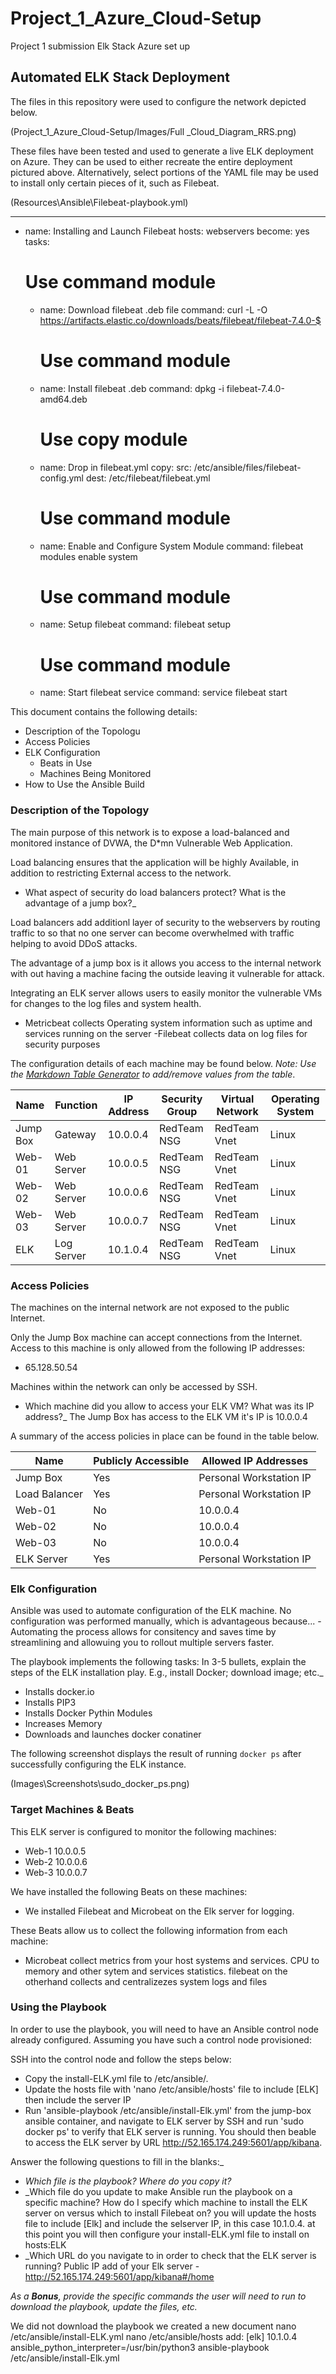 # Project_1_Azure_Cloud-Setup
Project 1 submission Elk Stack Azure set up 

## Automated ELK Stack Deployment

The files in this repository were used to configure the network depicted below.

(Project_1_Azure_Cloud-Setup/Images/Full _Cloud_Diagram_RRS.png)

These files have been tested and used to generate a live ELK deployment on Azure. They can be used to either recreate the entire deployment pictured above. Alternatively, select portions of the YAML file may be used to install only certain pieces of it, such as Filebeat.

(Resources\Ansible\Filebeat-playbook.yml)

---
- name: Installing and Launch Filebeat
  hosts: webservers
  become: yes
  tasks:
    # Use command module
  - name: Download filebeat .deb file
    command: curl -L -O https://artifacts.elastic.co/downloads/beats/filebeat/filebeat-7.4.0-$

    # Use command module
  - name: Install filebeat .deb
    command: dpkg -i filebeat-7.4.0-amd64.deb

    # Use copy module
  - name: Drop in filebeat.yml
    copy:
      src: /etc/ansible/files/filebeat-config.yml
      dest: /etc/filebeat/filebeat.yml

    # Use command module
  - name: Enable and Configure System Module
    command: filebeat modules enable system

    # Use command module
  - name: Setup filebeat
    command: filebeat setup

    # Use command module
  - name: Start filebeat service
    command: service filebeat start


This document contains the following details:
- Description of the Topologu
- Access Policies
- ELK Configuration
  - Beats in Use
  - Machines Being Monitored
- How to Use the Ansible Build


### Description of the Topology

The main purpose of this network is to expose a load-balanced and monitored instance of DVWA, the D*mn Vulnerable Web Application.

Load balancing ensures that the application will be highly Available, in addition to restricting External access to the network.
-  What aspect of security do load balancers protect? What is the advantage of a jump box?_

Load balancers add additionl layer of security to the webservers by routing traffic to so that no one server can become overwhelmed with traffic 
helping to avoid DDoS attacks.  

The advantage of a jump box is it allows you access to the internal network with out having a machine facing the outside leaving it vulnerable for attack.

Integrating an ELK server allows users to easily monitor the vulnerable VMs for changes to the log files and system health.
- Metricbeat collects Operating system information such as uptime and services running on the server
-Filebeat collects data on log files for security purposes

The configuration details of each machine may be found below.
_Note: Use the [Markdown Table Generator](http://www.tablesgenerator.com/markdown_tables) to add/remove values from the table_.

| Name     | Function | IP Address | Security Group | Virtual Network |  Operating System  |
|----------|----------|------------|----------------|-----------------|--------------------|
| Jump Box | Gateway  | 10.0.0.4   |   RedTeam NSG  |  RedTeam Vnet   |       Linux        |
| Web-01   |Web Server| 10.0.0.5   |   RedTeam NSG  |  RedTeam Vnet   |       Linux        |
| Web-02   |Web Server| 10.0.0.6   |   RedTeam NSG  |  RedTeam Vnet   |       Linux        |  
| Web-03   |Web Server| 10.0.0.7   |   RedTeam NSG  |  RedTeam Vnet   |       Linux        |
| ELK	   |Log Server| 10.1.0.4   |   RedTeam NSG  |  RedTeam Vnet   |       Linux        | 

### Access Policies

The machines on the internal network are not exposed to the public Internet. 

Only the Jump Box machine can accept connections from the Internet. Access to this machine is only allowed from the following IP addresses:
- 65.128.50.54

Machines within the network can only be accessed by SSH.
- Which machine did you allow to access your ELK VM? What was its IP address?_
The Jump Box has access to the ELK VM it's IP is 10.0.0.4

A summary of the access policies in place can be found in the table below.

|    Name     | Publicly Accessible | Allowed IP Addresses  |
|-------------|---------------------|-----------------------|
|  Jump Box   | Yes                 |Personal Workstation IP|
|Load Balancer| Yes                 |Personal Workstation IP|
|   Web-01    | No                  | 10.0.0.4              |
|   Web-02    | No                  | 10.0.0.4              |
|   Web-03    | No                  | 10.0.0.4              |
| ELK Server  | Yes                 |Personal Workstation IP|

### Elk Configuration

Ansible was used to automate configuration of the ELK machine. No configuration was performed manually, which is advantageous because...
-Automating the process allows for consitency and saves time by streamlining and allowuing you to rollout multiple servers faster.

The playbook implements the following tasks:
In 3-5 bullets, explain the steps of the ELK installation play. E.g., install Docker; download image; etc._
- Installs docker.io
- Installs PIP3
- Installs Docker Pythin Modules
- Increases Memory
- Downloads and launches docker conatiner

The following screenshot displays the result of running `docker ps` after successfully configuring the ELK instance.

(Images\Screenshots\sudo_docker_ps.png)

### Target Machines & Beats
This ELK server is configured to monitor the following machines:
- Web-1  10.0.0.5
- Web-2  10.0.0.6
- Web-3  10.0.0.7

We have installed the following Beats on these machines:
- We installed Filebeat and Microbeat on the Elk server for logging.

These Beats allow us to collect the following information from each machine:
-  Microbeat collect metrics from your host systems and services. CPU to memory and other sytem and services statistics.   filebeat on the otherhand collects and centralizezes system logs and files
### Using the Playbook
In order to use the playbook, you will need to have an Ansible control node already configured. Assuming you have such a control node provisioned: 

SSH into the control node and follow the steps below:
- Copy the install-ELK.yml file to /etc/ansible/.
- Update the hosts file with 'nano /etc/ansible/hosts'  file to include [ELK] then include the server IP
- Run 'ansible-playbook /etc/ansible/install-Elk.yml' from the jump-box ansible container, and navigate to ELK server by SSH and run 'sudo docker ps' to verify that ELK server is running.   You should then beable to access the ELK server by URL http://52.165.174.249:5601/app/kibana.

Answer the following questions to fill in the blanks:_
- _Which file is the playbook? Where do you copy it?_
- _Which file do you update to make Ansible run the playbook on a specific machine?  How do I specify which machine to install the ELK server on versus which to install Filebeat on? you will update the hosts file to include [Elk] and include the selserver IP, in this case 10.1.0.4.   at this point you will then configure your install-ELK.yml file to install on hosts:ELK
- _Which URL do you navigate to in order to check that the ELK server is running? Public IP add of your Elk server -  http://52.165.174.249:5601/app/kibana#/home

_As a **Bonus**, provide the specific commands the user will need to run to download the playbook, update the files, etc._

We did not download the playbook we created a new document  nano /etc/ansible/install-ELK.yml
nano /etc/ansible/hosts
add:
[elk]
10.1.0.4 ansible_python_interpreter=/usr/bin/python3
ansible-playbook /etc/ansible/install-Elk.yml
